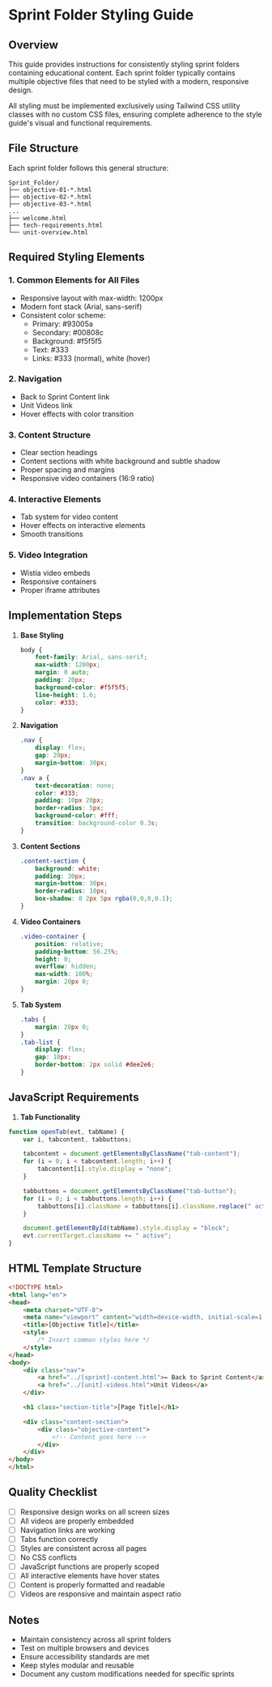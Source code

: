 # Sprint Folder Styling Guide

## Overview
This guide provides instructions for consistently styling sprint folders containing educational content. Each sprint folder typically contains multiple objective files that need to be styled with a modern, responsive design.

All styling must be implemented exclusively using Tailwind CSS utility classes with no custom CSS files, ensuring complete adherence to the style guide's visual and functional requirements.

## File Structure
Each sprint folder follows this general structure:
```
Sprint_Folder/
├── objective-01-*.html
├── objective-02-*.html
├── objective-03-*.html
...
├── welcome.html
├── tech-requirements.html
└── unit-overview.html
```

## Required Styling Elements

### 1. Common Elements for All Files
- Responsive layout with max-width: 1200px
- Modern font stack (Arial, sans-serif)
- Consistent color scheme:
  - Primary: #93005a
  - Secondary: #00808c
  - Background: #f5f5f5
  - Text: #333
  - Links: #333 (normal), white (hover)

### 2. Navigation
- Back to Sprint Content link
- Unit Videos link
- Hover effects with color transition

### 3. Content Structure
- Clear section headings
- Content sections with white background and subtle shadow
- Proper spacing and margins
- Responsive video containers (16:9 ratio)

### 4. Interactive Elements
- Tab system for video content
- Hover effects on interactive elements
- Smooth transitions

### 5. Video Integration
- Wistia video embeds
- Responsive containers
- Proper iframe attributes

## Implementation Steps

1. **Base Styling**
   ```css
   body {
       font-family: Arial, sans-serif;
       max-width: 1200px;
       margin: 0 auto;
       padding: 20px;
       background-color: #f5f5f5;
       line-height: 1.6;
       color: #333;
   }
   ```

2. **Navigation**
   ```css
   .nav {
       display: flex;
       gap: 20px;
       margin-bottom: 30px;
   }
   .nav a {
       text-decoration: none;
       color: #333;
       padding: 10px 20px;
       border-radius: 5px;
       background-color: #fff;
       transition: background-color 0.3s;
   }
   ```

3. **Content Sections**
   ```css
   .content-section {
       background: white;
       padding: 30px;
       margin-bottom: 30px;
       border-radius: 10px;
       box-shadow: 0 2px 5px rgba(0,0,0,0.1);
   }
   ```

4. **Video Containers**
   ```css
   .video-container {
       position: relative;
       padding-bottom: 56.25%;
       height: 0;
       overflow: hidden;
       max-width: 100%;
       margin: 20px 0;
   }
   ```

5. **Tab System**
   ```css
   .tabs {
       margin: 20px 0;
   }
   .tab-list {
       display: flex;
       gap: 10px;
       border-bottom: 2px solid #dee2e6;
   }
   ```

## JavaScript Requirements

1. **Tab Functionality**
```javascript
function openTab(evt, tabName) {
    var i, tabcontent, tabbuttons;

    tabcontent = document.getElementsByClassName("tab-content");
    for (i = 0; i < tabcontent.length; i++) {
        tabcontent[i].style.display = "none";
    }

    tabbuttons = document.getElementsByClassName("tab-button");
    for (i = 0; i < tabbuttons.length; i++) {
        tabbuttons[i].className = tabbuttons[i].className.replace(" active", "");
    }

    document.getElementById(tabName).style.display = "block";
    evt.currentTarget.className += " active";
}
```

## HTML Template Structure
```html
<!DOCTYPE html>
<html lang="en">
<head>
    <meta charset="UTF-8">
    <meta name="viewport" content="width=device-width, initial-scale=1.0">
    <title>[Objective Title]</title>
    <style>
        /* Insert common styles here */
    </style>
</head>
<body>
    <div class="nav">
        <a href="../[sprint]-content.html">← Back to Sprint Content</a>
        <a href="../[unit]-videos.html">Unit Videos</a>
    </div>

    <h1 class="section-title">[Page Title]</h1>

    <div class="content-section">
        <div class="objective-content">
            <!-- Content goes here -->
        </div>
    </div>
</body>
</html>
```

## Quality Checklist
- [ ] Responsive design works on all screen sizes
- [ ] All videos are properly embedded
- [ ] Navigation links are working
- [ ] Tabs function correctly
- [ ] Styles are consistent across all pages
- [ ] No CSS conflicts
- [ ] JavaScript functions are properly scoped
- [ ] All interactive elements have hover states
- [ ] Content is properly formatted and readable
- [ ] Videos are responsive and maintain aspect ratio

## Notes
- Maintain consistency across all sprint folders
- Test on multiple browsers and devices
- Ensure accessibility standards are met
- Keep styles modular and reusable
- Document any custom modifications needed for specific sprints
